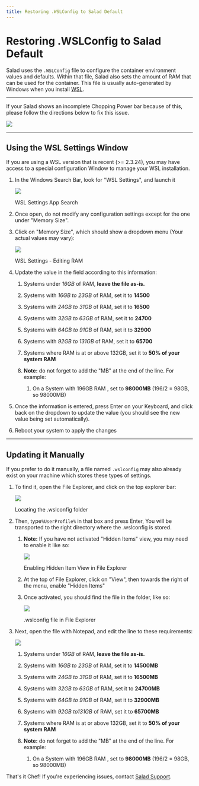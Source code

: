 ```yaml
---
title: Restoring .WSLConfig to Salad Default
---
```


# Restoring .WSLConfig to Salad Default

Salad uses the `.WSLConfig` file to configure the container environment values and defaults. Within that file, Salad also sets the amount of RAM that can be used for the container. This file is usually auto-generated by Windows when you install [WSL](https://support.salad.com/article/265-what-is-wsl).

* * *

If your Salad shows an incomplete Chopping Power bar because of this, please follow the directions below to fix this issue.

![](https://s3.amazonaws.com/helpscout.net/docs/assets/615b47bfca9e0011a4434693/images/672baa682b5a6a55568050ed/file-b2X5HXYdpo.png)

* * *

## Using the WSL Settings Window

If you are using a WSL version that is recent (&gt;= 2.3.24), you may have access to a special configuration Window to manage your WSL installation.

1. In the Windows Search Bar, look for "WSL Settings", and launch it
   
   ![](https://s3.amazonaws.com/helpscout.net/docs/assets/615b47bfca9e0011a4434693/images/672ba0e852600a4bb338e477/file-pvkhzv0lIv.png)
   
   WSL Settings App Search
2. Once open, do not modify any configuration settings except for the one under "Memory Size".
3. Click on "Memory Size", which should show a dropdown menu (Your actual values may vary):
   
   ![](https://s3.amazonaws.com/helpscout.net/docs/assets/615b47bfca9e0011a4434693/images/672ba16d5e70bb65b95054c3/file-oJFM8HiYxf.png)
   
   WSL Settings - Editing RAM
4. Update the value in the field according to this information:
   
   1. Systems under *16GB* of RAM, **leave the file as-is.**
   2. Systems with *16GB to 23GB* of RAM, set it to **14500**
   3. Systems with *24GB to 31GB* of RAM, set it to **16500**
   4. Systems with *32GB to 63GB* of RAM, set it to **24700**
   5. Systems with *64GB to 91GB* of RAM, set it to **32900**
   6. Systems with *92GB to 131GB* of RAM, set it to **65700**
   7. Systems where RAM is at or above 132GB, set it to **50% of your system RAM**
   8. **Note:** do not forget to add the "MB" at the end of the line. For example:
      
      1. On a System with 196GB RAM , set to **98000MB** (196/2 = 98GB, so 98000MB)
5. Once the information is entered, press Enter on your Keyboard, and click back on the dropdown to update the value (you should see the new value being set automatically).
6. Reboot your system to apply the changes

* * *

## Updating it Manually

If you prefer to do it manually, a file named `.wslconfig` may also already exist on your machine which stores these types of settings.

1. To find it, open the File Explorer, and click on the top explorer bar:
   
   ![](https://s3.amazonaws.com/helpscout.net/docs/assets/615b47bfca9e0011a4434693/images/672ba33577f27013219ac390/file-LqWj0lFDP2.png)
   
   Locating the .wslconfig folder
2. Then, type`%UserProfile%` in that box and press Enter, You will be transported to the right directory where the .wslconfig is stored.
   
   1. **Note:** If you have not activated "Hidden Items" view, you may need to enable it like so:
      
      ![](https://s3.amazonaws.com/helpscout.net/docs/assets/615b47bfca9e0011a4434693/images/672ba4ab7c22c57b1ca69bf7/file-H6NdFqcjVS.png)
      
      Enabling Hidden Item View in File Explorer
   2. At the top of File Explorer, click on "View", then towards the right of the menu, enable "Hidden Items"
   3. Once activated, you should find the file in the folder, like so:
      
      ![](https://s3.amazonaws.com/helpscout.net/docs/assets/615b47bfca9e0011a4434693/images/672ba6267c22c57b1ca69bf8/file-fzsBeNi1Ri.png)
      
      .wslconfig file in File Explorer
3. Next, open the file with Notepad, and edit the line to these requirements:
   
   ![](https://s3.amazonaws.com/helpscout.net/docs/assets/615b47bfca9e0011a4434693/images/672ba79e5e70bb65b95054c7/file-Xebt5i7r0E.png)
   
   1. Systems under *16GB* of RAM, **leave the file as-is.**
   2. Systems with *16GB to 23GB* of RAM, set it to **14500MB**
   3. Systems with *24GB to 31GB* of RAM, set it to **16500MB**
   4. Systems with *32GB to 63GB* of RAM, set it to **24700MB**
   5. Systems with *64GB to 91GB* of RAM, set it to **32900MB**
   6. Systems with *92GB to131GB* of RAM, set it to **65700MB**
   7. Systems where RAM is at or above 132GB, set it to **50% of your system RAM**
   8. **Note:** do not forget to add the "MB" at the end of the line. For example:
      
      1. On a System with 196GB RAM , set to **98000MB** (196/2 = 98GB, so 98000MB)

That's it Chef! If you're experiencing issues, contact [Salad Support](https://support.salad.com/article/216-how-to-create-a-support-ticket).
